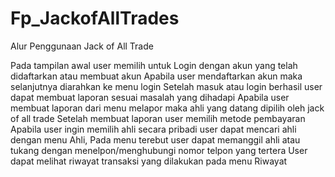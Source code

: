 # Fp_JackofAllTrades

Alur Penggunaan Jack of All Trade

Pada tampilan awal user memilih untuk Login dengan akun yang telah didaftarkan atau membuat akun
Apabila user mendaftarkan akun maka selanjutnya diarahkan ke menu login
Setelah masuk atau login berhasil user dapat membuat laporan sesuai masalah yang dihadapi
Apabila user membuat laporan dari menu melapor maka ahli yang datang dipilih oleh jack of all trade
Setelah membuat laporan user memilih metode pembayaran
Apabila user ingin memilih ahli secara pribadi user dapat mencari ahli dengan menu Ahli,
Pada menu terebut user dapat memanggil ahli atau tukang dengan menelpon/menghubungi nomor telpon yang tertera
User dapat melihat riwayat transaksi yang dilakukan pada menu Riwayat
